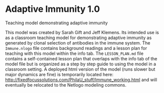 # Adaptive Immunity 1.0

Teaching model demonstrating adaptive immunity

This model was created by Sarah Gift and Jeff Klemens. Its intended use is as a classroom teaching model for demonstrating adaptive immunity as generated by clonal selection of antibodies in the immune system. The `Immune.nlogo` file contains background readings and a lesson plan for teaching with this model within the info tab. The `LESSON_PLAN.md` file contains a self-contained lesson plan that overlaps with the info tab of the model file but is organized as a step by step guide to using the model in a classroom setting. A deployed html version of the model (runs slower but major dynamics are fine) is temporarily located here:  http://fixedfocussolutions.com/PhilaU_stuff/Immune_working.html and will eventually be relocated to the Netlogo modeling commons. 

